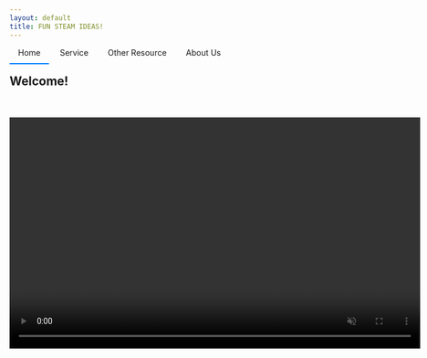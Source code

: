 ```yaml
---
layout: default
title: FUN STEAM IDEAS!
---
```


<style>
/* Hide the radio buttons */
.tabs input[type="radio"] {
    display: none;
}

/* Style the labels (the tabs themselves) */
.tabs label {
    padding: 10px 15px;
    cursor: pointer;
    border-bottom: 2px solid transparent;
    transition: border-color 0.3s ease;
}

/* Style the active tab label */
.tabs input[type="radio"]:checked + label {
    border-bottom-color: #007bff;
}

/* Hide all content panels by default */
.tab-panel {
    display: none;
}

/* Show the content panel associated with the active tab */
#tab1:checked ~ #panel1,
#tab2:checked ~ #tab2-panel,
#tab3:checked ~ #tab3-panel,
#tab4:checked ~ #tab4-panel {
    display: block;
}
</style>

<div class="tabs">
    <input type="radio" name="tab-group" id="tab1" checked>
    <label for="tab1">Home</label>
    <input type="radio" name="tab-group" id="tab2">
    <label for="tab2">Service</label>
    <input type="radio" name="tab-group" id="tab3">
    <label for="tab3">Other Resource</label>
    <input type="radio" name="tab-group" id="tab4">
    <label for="tab4">About Us</label>
    <div class="tab-panel" id="panel1">
        <h2> Welcome! </h2> <br /><br />
        <video width="720" height="405" controls muted="" autoplay="" loop="false">
            <source src="media/intro_video_short.mp4" type="video/mp4">
        </video>
    </div>
    <div class="tab-panel" id="tab2-panel">
        <h2> Service </h2> <br /><br />
        Subscribe to our newsletter!
    </div>
    <div class="tab-panel" id="tab3-panel">
        <h2> Other Resource </h2> <br /><br />
          <h3> Boston, MA </h3><br /><br />
          <h3> Minneapolis, MN </h3><br /><br />
          <h3> Dallas, TX  </h3><br /><br />
    </div>
    <div class="tab-panel" id="tab4-panel">
        <h2> About us </h2> <br /><br />
        <p> 
            We are a team of parents, teachers and software engineers.
        </p> 
    </div>
    
</div>
